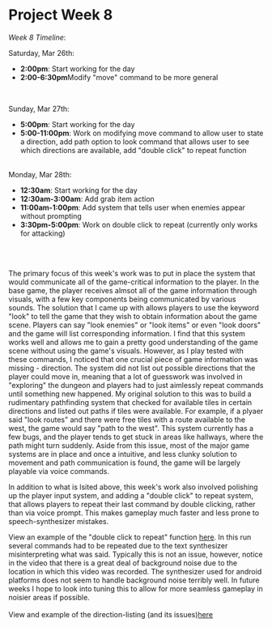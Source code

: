 <h1>Project Week 8</h1>

<i>Week 8 Timeline</i>: 
<br>

Saturday, Mar 26th: 
<ul>
  <li><b>2:00pm</b>: Start working for the day</li>
  <li><b>2:00-6:30pm</b>Modify "move" command to be more general</li>
</ul>
<br>

Sunday, Mar 27th: 
<ul>
  <li><b>5:00pm</b>: Start working for the day</li>
  <li><b>5:00-11:00pm</b>: Work on modifying move command to allow user to state a direction, add path option to look command that allows user to see which directions are available, add "double click" to repeat function</li>
</ul>
<br>
Monday, Mar 28th: 
<ul>
  <li><b>12:30am</b>: Start working for the day</li>
  <li><b>12:30am-3:00am</b>: Add grab item action</li>
  <li><b>11:00am-1:00pm</b>: Add system that tells user when enemies appear without prompting</li>
   <li><b>3:30pm-5:00pm</b>: Work on double click to repeat (currently only works for attacking) </li>
 </ul>
 <br>
 <br>

<p>
  
  The primary focus of this week's work was to put in place the system that would communicate all of the game-critical information to the player. In the base game, the player receives almsot all of the game information through visuals, with a few key components being communicated by various sounds. The solution that I came up with allows players to use the keyword "look" to tell the game that they wish to obtain information about the game scene. Players can say "look enemies" or "look items" or even "look doors" and the game will list corresponding information. I find that this system works well and allows me to gain a pretty good understanding of the game scene without using the game's visuals. However, as I play tested with these commands, I noticed that one crucial piece of game information was missing - direction. The system did not list out possible directions that the player could move in, meaning that a lot of guesswork was involved in "exploring" the dungeon and players had to just aimlessly repeat commands until something new happened. My original solution to this was to build a rudimentary pathfinding system that checked for available tiles in certain directions and listed out paths if tiles were available. For example, if a plyaer said "look routes" and there were free tiles with a route available to the west, the game would say "path to the west". This system currently has a few bugs, and the player tends to get stuck in areas like hallways, where the path might turn suddenly. Aside from this issue, most of the major game systems are in place and once a intuitive, and less clunky solution to movement and path communication is found, the game will be largely playable via voice commands. 
  
  In addition to what is lsited above, this week's work also involved polishing up the player input system, and adding a "double click" to repeat system, that allows players to repeat their last command by double clicking, rather than via voice prompt. This makes gameplay much faster and less prone to speech-synthesizer mistakes. 
  
  
  View an example of the "double click to repeat" function <a href="https://drive.google.com/file/d/1DxkTmzYkUJhEFa6OZKLuwANbOlANvlkR/view?usp=sharing">here</a>. In this run several commands had to be repeated due to the text synthesizer misinterpreting what was said. Typically this is not an issue, however, notice in the video that there is a great deal of background noise due to the location in which this video was recorded. The synthesizer used for android platforms does not seem to handle background noise terribly well. In future weeks I hope to look into tuning this to allow for more seamless gameplay in noisier areas if possible. 
  <br>
  <br>
  View and example of the direction-listing (and its issues)<a href="https://drive.google.com/file/d/1E6YnANHlVhP7m5ezC1zDYUyCfTRBbyCy/view?usp=sharing">here</a>  
  <p>
